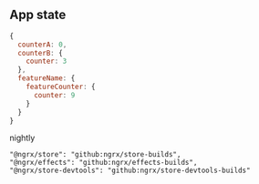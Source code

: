 ## App state
```javascript
{
  counterA: 0,
  counterB: {
    counter: 3
  },
  featureName: {
    featureCounter: {
      counter: 9
    }
  }
}
```


nightly
```
"@ngrx/store": "github:ngrx/store-builds",
"@ngrx/effects": "github:ngrx/effects-builds",
"@ngrx/store-devtools": "github:ngrx/store-devtools-builds"
```

